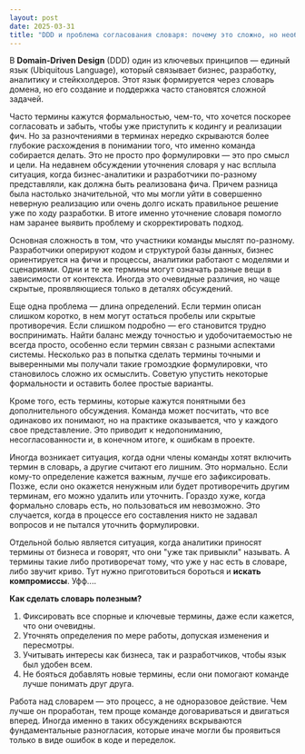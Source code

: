 ```yaml
---
layout: post
date: 2025-03-31
title: "DDD и проблема согласования словаря: почему это сложно, но необходимо"
---
```


В **Domain-Driven Design** (DDD) один из ключевых принципов — единый язык (Ubiquitous Language), который связывает бизнес, разработку, аналитику и стейкхолдеров. Этот язык формируется через словарь домена, но его создание и поддержка часто становятся сложной задачей.

Часто термины кажутся формальностью, чем-то, что хочется поскорее согласовать и забыть, чтобы уже приступить к кодингу и реализации фич. Но за разночтениями в терминах нередко скрываются более глубокие расхождения в понимании того, что именно команда собирается делать. Это не просто про формулировки — это про смысл и цели. На недавнем обсуждении уточнения словаря у нас всплыла ситуация, когда бизнес-аналитики и разработчики по-разному представляли, как должна быть реализована фича. Причем разница была настолько значительной, что мы могли уйти в совершенно неверную реализацию или очень долго искать правильное решение уже по ходу разработки. В итоге именно уточнение словаря помогло нам заранее выявить проблему и скорректировать подход.

Основная сложность в том, что участники команды мыслят по-разному. Разработчики оперируют кодом и структурой базы данных, бизнес ориентируется на фичи и процессы, аналитики работают с моделями и сценариями. Одни и те же термины могут означать разные вещи в зависимости от контекста. Иногда это очевидные различия, но чаще скрытые, проявляющиеся только в деталях обсуждений.

Еще одна проблема — длина определений. Если термин описан слишком коротко, в нем могут остаться пробелы или скрытые противоречия. Если слишком подробно — его становится трудно воспринимать. Найти баланс между точностью и удобочитаемостью не всегда просто, особенно если термин связан с разными аспектами системы. Несколько раз в попытка сделать термины точными и выверенными мы получали такие громоздкие формулировки, что становилось сложно их осмыслить. Советую упустить некоторые формальности и оставить более простые варианты.

Кроме того, есть термины, которые кажутся понятными без дополнительного обсуждения. Команда может посчитать, что все одинаково их понимают, но на практике оказывается, что у каждого свое представление. Это приводит к недопониманию, несогласованности и, в конечном итоге, к ошибкам в проекте.

Иногда возникает ситуация, когда одни члены команды хотят включить термин в словарь, а другие считают его лишним. Это нормально. Если кому-то определение кажется важным, лучше его зафиксировать. Позже, если оно окажется ненужным или будет противоречить другим терминам, его можно удалить или уточнить. Гораздо хуже, когда формально словарь есть, но пользоваться им невозможно. Это случается, когда в процессе его составления никто не задавал вопросов и не пытался уточнить формулировки.

Отдельной болью является ситуация, когда аналитики приносят термины от бизнеса и говорят, что они "уже так привыкли" называть. А термины такие либо противоречат тому, что уже у нас есть в словаре, либо звучит криво. Тут нужно приготовиться бороться и **искать компромиссы**. Уфф....
  

**Как сделать словарь полезным?**

1. Фиксировать все спорные и ключевые термины, даже если кажется, что они очевидны.
2. Уточнять определения по мере работы, допуская изменения и пересмотры.
3. Учитывать интересы как бизнеса, так и разработчиков, чтобы язык был удобен всем.
4. Не бояться добавлять новые термины, если они помогают команде лучше понимать друг друга.

  
Работа над словарем — это процесс, а не одноразовое действие. Чем лучше он проработан, тем проще команде договариваться и двигаться вперед. Иногда именно в таких обсуждениях вскрываются фундаментальные разногласия, которые иначе могли бы проявиться только в виде ошибок в коде и переделок.